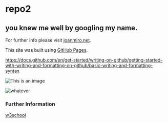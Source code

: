 # repo2
## you knew me well by googling my name. 

For further info please visit [joanmiro.net](http://www.joanmiro.net).

This site was built using [GitHub Pages](https://pages.github.com/).


https://docs.github.com/en/get-started/writing-on-github/getting-started-with-writing-and-formatting-on-github/basic-writing-and-formatting-syntax



![This is an image](https://i.ibb.co/nkyCYJv/Screenshot-20220711-113137-Sheets.jpg)

![whatever](https://i.ibb.co/ZcQ55F0/tonglau.jpg)


### Further Information

[w3school](www.w3school.net)

